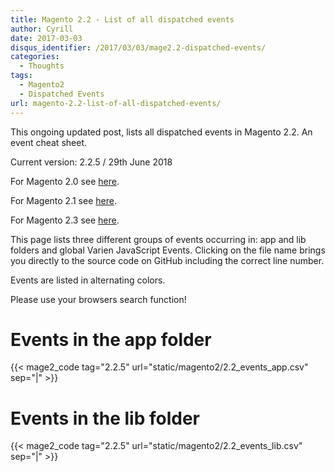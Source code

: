 ```yaml
---
title: Magento 2.2 - List of all dispatched events
author: Cyrill
date: 2017-03-03
disqus_identifier: /2017/03/03/mage2.2-dispatched-events/
categories:
  - Thoughts
tags:
  - Magento2
  - Dispatched Events
url: magento-2.2-list-of-all-dispatched-events/
---
```


This ongoing updated post, lists all dispatched events in Magento 2.2. An event
cheat sheet.

Current version: 2.2.5 / 29th June 2018

<!--more-->

For Magento 2.0 see [here](magento2-list-of-all-dispatched-events/).

For Magento 2.1 see [here](magento-2.1-list-of-all-dispatched-events/).

For Magento 2.3 see [here](magento-2.3-list-of-all-dispatched-events/).

This page lists three different groups of events occurring in: app and lib folders
and global Varien JavaScript Events. Clicking on the file name brings you directly
to the source code on GitHub including the correct line number.

Events are listed in alternating colors.

Please use your browsers search function!

# Events in the app folder

{{< mage2_code tag="2.2.5" url="static/magento2/2.2_events_app.csv" sep="|" >}}

# Events in the lib folder

{{< mage2_code tag="2.2.5" url="static/magento2/2.2_events_lib.csv" sep="|" >}}
